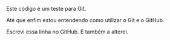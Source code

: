 Este código é um teste para Git.

Até que enfim estou entendendo como utilizar o Git e o GitHub.

Escrevi essa linha no GitHub. E também a alterei.
